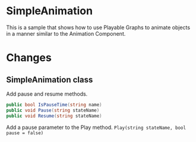 # SimpleAnimation

This is a sample that shows how to use Playable Graphs to animate objects in a manner similar to the Animation Component. 

# Changes
## SimpleAnimation class
Add pause and resume methods.
```cs
public bool IsPauseTime(string name)
public void Pause(string stateName)
public void Resume(string stateName)
```

Add a pause parameter to the Play method.
`Play(string stateName, bool pause = false)`

